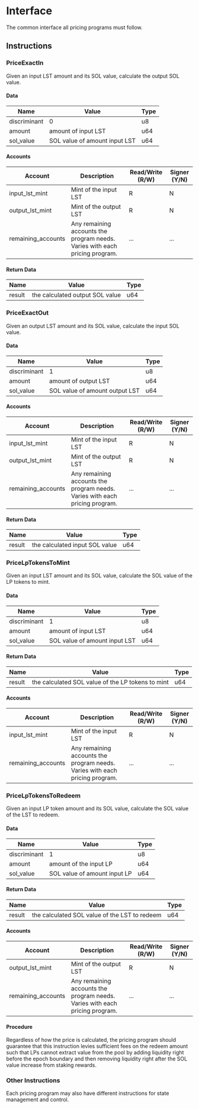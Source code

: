 # Interface

The common interface all pricing programs must follow.

## Instructions

### PriceExactIn

Given an input LST amount and its SOL value, calculate the output SOL value.

#### Data

| Name         | Value                         | Type |
| ------------ | ----------------------------- | ---- |
| discriminant | 0                             | u8   |
| amount       | amount of input LST           | u64  |
| sol_value    | SOL value of amount input LST | u64  |

#### Accounts

| Account            | Description                                                                 | Read/Write (R/W) | Signer (Y/N) |
| ------------------ | --------------------------------------------------------------------------- | ---------------- | ------------ |
| input_lst_mint     | Mint of the input LST                                                       | R                | N            |
| output_lst_mint    | Mint of the output LST                                                      | R                | N            |
| remaining_accounts | Any remaining accounts the program needs. Varies with each pricing program. | ...              | ...          |

#### Return Data

| Name   | Value                           | Type |
| ------ | ------------------------------- | ---- |
| result | the calculated output SOL value | u64  |

### PriceExactOut

Given an output LST amount and its SOL value, calculate the input SOL value.

#### Data

| Name         | Value                          | Type |
| ------------ | ------------------------------ | ---- |
| discriminant | 1                              | u8   |
| amount       | amount of output LST           | u64  |
| sol_value    | SOL value of amount output LST | u64  |

#### Accounts

| Account            | Description                                                                 | Read/Write (R/W) | Signer (Y/N) |
| ------------------ | --------------------------------------------------------------------------- | ---------------- | ------------ |
| input_lst_mint     | Mint of the input LST                                                       | R                | N            |
| output_lst_mint    | Mint of the output LST                                                      | R                | N            |
| remaining_accounts | Any remaining accounts the program needs. Varies with each pricing program. | ...              | ...          |

#### Return Data

| Name   | Value                          | Type |
| ------ | ------------------------------ | ---- |
| result | the calculated input SOL value | u64  |

### PriceLpTokensToMint

Given an input LST amount and its SOL value, calculate the SOL value of the LP tokens to mint.

#### Data

| Name         | Value                         | Type |
| ------------ | ----------------------------- | ---- |
| discriminant | 1                             | u8   |
| amount       | amount of input LST           | u64  |
| sol_value    | SOL value of amount input LST | u64  |

#### Return Data

| Name   | Value                                             | Type |
| ------ | ------------------------------------------------- | ---- |
| result | the calculated SOL value of the LP tokens to mint | u64  |

#### Accounts

| Account            | Description                                                                 | Read/Write (R/W) | Signer (Y/N) |
| ------------------ | --------------------------------------------------------------------------- | ---------------- | ------------ |
| input_lst_mint     | Mint of the input LST                                                       | R                | N            |
| remaining_accounts | Any remaining accounts the program needs. Varies with each pricing program. | ...              | ...          |

### PriceLpTokensToRedeem

Given an input LP token amount and its SOL value, calculate the SOL value of the LST to redeem.

#### Data

| Name         | Value                        | Type |
| ------------ | ---------------------------- | ---- |
| discriminant | 1                            | u8   |
| amount       | amount of the input LP       | u64  |
| sol_value    | SOL value of amount input LP | u64  |

#### Return Data

| Name   | Value                                         | Type |
| ------ | --------------------------------------------- | ---- |
| result | the calculated SOL value of the LST to redeem | u64  |

#### Accounts

| Account            | Description                                                                 | Read/Write (R/W) | Signer (Y/N) |
| ------------------ | --------------------------------------------------------------------------- | ---------------- | ------------ |
| output_lst_mint    | Mint of the output LST                                                      | R                | N            |
| remaining_accounts | Any remaining accounts the program needs. Varies with each pricing program. | ...              | ...          |

#### Procedure

Regardless of how the price is calculated, the pricing program should guarantee that this instruction levies sufficient fees on the redeem amount such that LPs cannot extract value from the pool by adding liquidity right before the epoch boundary and then removing liquidity right after the SOL value increase from staking rewards.

### Other Instructions

Each pricing program may also have different instructions for state management and control.
